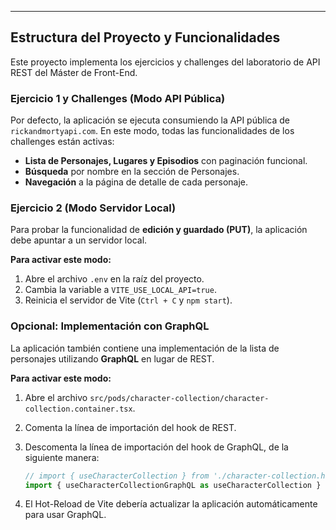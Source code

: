 ---

## Estructura del Proyecto y Funcionalidades

Este proyecto implementa los ejercicios y challenges del laboratorio de API REST del Máster de Front-End.

### Ejercicio 1 y Challenges (Modo API Pública)

Por defecto, la aplicación se ejecuta consumiendo la API pública de `rickandmortyapi.com`. En este modo, todas las funcionalidades de los challenges están activas:

-   **Lista de Personajes, Lugares y Episodios** con paginación funcional.
-   **Búsqueda** por nombre en la sección de Personajes.
-   **Navegación** a la página de detalle de cada personaje.

### Ejercicio 2 (Modo Servidor Local)

Para probar la funcionalidad de **edición y guardado (PUT)**, la aplicación debe apuntar a un servidor local.

**Para activar este modo:**
1.  Abre el archivo `.env` en la raíz del proyecto.
2.  Cambia la variable a `VITE_USE_LOCAL_API=true`.
3.  Reinicia el servidor de Vite (`Ctrl + C` y `npm start`).

### Opcional: Implementación con GraphQL

La aplicación también contiene una implementación de la lista de personajes utilizando **GraphQL** en lugar de REST.

**Para activar este modo:**
1.  Abre el archivo `src/pods/character-collection/character-collection.container.tsx`.
2.  Comenta la línea de importación del hook de REST.
3.  Descomenta la línea de importación del hook de GraphQL, de la siguiente manera:

    ```javascript
    // import { useCharacterCollection } from './character-collection.hook'; // Versión REST
    import { useCharacterCollectionGraphQL as useCharacterCollection } from './character-collection.graphql.hook'; // Versión GraphQL
    ```
4. El Hot-Reload de Vite debería actualizar la aplicación automáticamente para usar GraphQL.